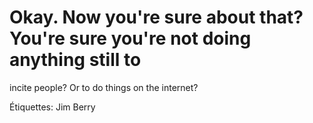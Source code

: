 # Okay. Now you're sure about that? You're sure you're not doing anything still to
incite people? Or to do things on the internet?

Étiquettes: Jim Berry